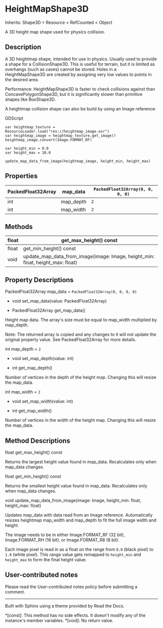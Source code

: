 # HeightMapShape3D

Inherits: Shape3D < Resource < RefCounted < Object

A 3D height map shape used for physics collision.

## Description

A 3D heightmap shape, intended for use in physics. Usually used to provide a
shape for a CollisionShape3D. This is useful for terrain, but it is limited as
overhangs (such as caves) cannot be stored. Holes in a HeightMapShape3D are
created by assigning very low values to points in the desired area.

Performance: HeightMapShape3D is faster to check collisions against than
ConcavePolygonShape3D, but it is significantly slower than primitive shapes
like BoxShape3D.

A heightmap collision shape can also be build by using an Image reference:

GDScript

    
    
    var heightmap_texture = ResourceLoader.load("res://heightmap_image.exr")
    var heightmap_image = heightmap_texture.get_image()
    heightmap_image.convert(Image.FORMAT_RF)
    
    var height_min = 0.0
    var height_max = 10.0
    
    update_map_data_from_image(heightmap_image, height_min, height_max)
    

## Properties

PackedFloat32Array | map_data | `PackedFloat32Array(0, 0, 0, 0)`  
---|---|---  
int | map_depth | `2`  
int | map_width | `2`  
  
## Methods

float | get_max_height() const  
---|---  
float | get_min_height() const  
void | update_map_data_from_image(image: Image, height_min: float, height_max: float)  
  
## Property Descriptions

PackedFloat32Array map_data = `PackedFloat32Array(0, 0, 0, 0)`

  * void set_map_data(value: PackedFloat32Array)

  * PackedFloat32Array get_map_data()

Height map data. The array's size must be equal to map_width multiplied by
map_depth.

Note: The returned array is copied and any changes to it will not update the
original property value. See PackedFloat32Array for more details.

int map_depth = `2`

  * void set_map_depth(value: int)

  * int get_map_depth()

Number of vertices in the depth of the height map. Changing this will resize
the map_data.

int map_width = `2`

  * void set_map_width(value: int)

  * int get_map_width()

Number of vertices in the width of the height map. Changing this will resize
the map_data.

## Method Descriptions

float get_max_height() const

Returns the largest height value found in map_data. Recalculates only when
map_data changes.

float get_min_height() const

Returns the smallest height value found in map_data. Recalculates only when
map_data changes.

void update_map_data_from_image(image: Image, height_min: float, height_max:
float)

Updates map_data with data read from an Image reference. Automatically resizes
heightmap map_width and map_depth to fit the full image width and height.

The image needs to be in either Image.FORMAT_RF (32 bit), Image.FORMAT_RH (16
bit), or Image.FORMAT_R8 (8 bit).

Each image pixel is read in as a float on the range from `0.0` (black pixel)
to `1.0` (white pixel). This range value gets remapped to `height_min` and
`height_max` to form the final height value.

## User-contributed notes

Please read the User-contributed notes policy before submitting a comment.

* * *

Built with Sphinx using a theme provided by Read the Docs.

  *[const]: This method has no side effects. It doesn't modify any of the instance's member variables.
  *[void]: No return value.

